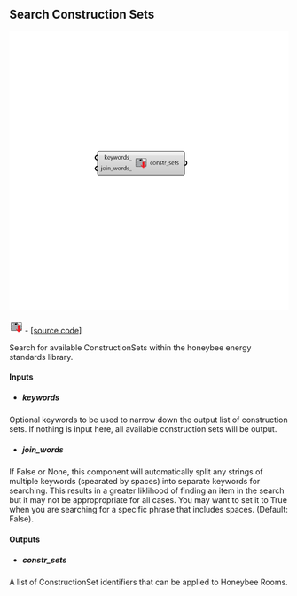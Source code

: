 ## Search Construction Sets

![](../../images/components/Search_Construction_Sets.png)

![](../../images/icons/Search_Construction_Sets.png) - [[source code]](https://github.com/ladybug-tools/honeybee-grasshopper-energy/blob/master/honeybee_grasshopper_energy/src//HB%20Search%20Construction%20Sets.py)


Search for available ConstructionSets within the honeybee energy standards library. 



#### Inputs
* ##### keywords 
Optional keywords to be used to narrow down the output list of construction sets. If nothing is input here, all available construction sets will be output. 
* ##### join_words 
If False or None, this component will automatically split any strings of multiple keywords (spearated by spaces) into separate keywords for searching. This results in a greater liklihood of finding an item in the search but it may not be appropropriate for all cases. You may want to set it to True when you are searching for a specific phrase that includes spaces. (Default: False). 

#### Outputs
* ##### constr_sets
A list of ConstructionSet identifiers that can be applied to Honeybee Rooms. 